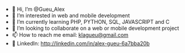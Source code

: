 - 👋 Hi, I’m @Gueu_Alex
- 👀 I’m interested in web and mobile development
- 🌱 I’m currently learning PHP, PYTHON, SQL, JAVASCRIPT and C 
- 💞️ I’m looking to collaborate on a web or mobile development project
- 📫 How to reach me email: klagueu@gmail.com
- 📎 LinkedIn: http://linkedin.com/in/alex-gueu-6a7bba20b


<!---
GueuAlex/GueuAlex is a ✨ special ✨ repository because its `README.md` (this file) appears on your GitHub profile.
You can click the Preview link to take a look at your changes.
--->
